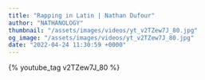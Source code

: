 ```yaml
---
title: "Rapping in Latin | Nathan Dufour"
author: "NATHANOLOGY"
thumbnail: "/assets/images/videos/yt_v2TZew7J_80.jpg"
og_image: "/assets/images/videos/yt_v2TZew7J_80.jpg"
date: "2022-04-24 11:30:59 +0000"
---
```


{% youtube_tag v2TZew7J_80 %}
